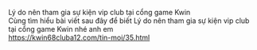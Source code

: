 
Lý do nên tham gia sự kiện vip club tại cổng game Kwin	
Cùng tìm hiểu bài viết sau đây để biết Lý do nên tham gia sự kiện vip club tại cổng game Kwin nhé anh em	
https://kwin68cluba12.com/tin-moi/35.html
